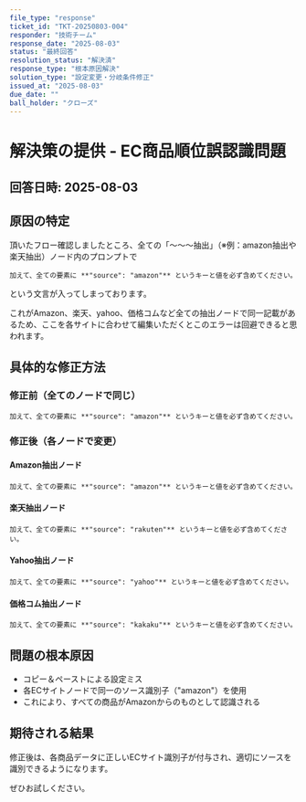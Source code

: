 ```yaml
---
file_type: "response"
ticket_id: "TKT-20250803-004"
responder: "技術チーム"
response_date: "2025-08-03"
status: "最終回答"
resolution_status: "解決済"
response_type: "根本原因解決"
solution_type: "設定変更・分岐条件修正"
issued_at: "2025-08-03"
due_date: ""
ball_holder: "クローズ"
---
```


# 解決策の提供 - EC商品順位誤認識問題

## 回答日時: 2025-08-03

## 原因の特定

頂いたフロー確認しましたところ、全ての「〜〜〜抽出」（※例：amazon抽出や楽天抽出）ノード内のプロンプトで

```
加えて、全ての要素に **"source": "amazon"** というキーと値を必ず含めてください。
```

という文言が入ってしまっております。

これがAmazon、楽天、yahoo、価格コムなど全ての抽出ノードで同一記載があるため、ここを各サイトに合わせて編集いただくとこのエラーは回避できると思われます。

## 具体的な修正方法

### 修正前（全てのノードで同じ）
```
加えて、全ての要素に **"source": "amazon"** というキーと値を必ず含めてください。
```

### 修正後（各ノードで変更）

#### Amazon抽出ノード
```
加えて、全ての要素に **"source": "amazon"** というキーと値を必ず含めてください。
```

#### 楽天抽出ノード
```
加えて、全ての要素に **"source": "rakuten"** というキーと値を必ず含めてください。
```

#### Yahoo抽出ノード
```
加えて、全ての要素に **"source": "yahoo"** というキーと値を必ず含めてください。
```

#### 価格コム抽出ノード
```
加えて、全ての要素に **"source": "kakaku"** というキーと値を必ず含めてください。
```

## 問題の根本原因

- コピー＆ペーストによる設定ミス
- 各ECサイトノードで同一のソース識別子（"amazon"）を使用
- これにより、すべての商品がAmazonからのものとして認識される

## 期待される結果

修正後は、各商品データに正しいECサイト識別子が付与され、適切にソースを識別できるようになります。

ぜひお試しください。